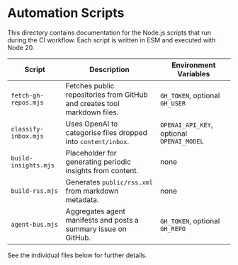 # Automation Scripts

This directory contains documentation for the Node.js scripts that run during the CI workflow. Each script is written in ESM and executed with Node 20.

| Script | Description | Environment Variables |
|--------|-------------|----------------------|
| `fetch-gh-repos.mjs` | Fetches public repositories from GitHub and creates tool markdown files. | `GH_TOKEN`, optional `GH_USER` |
| `classify-inbox.mjs` | Uses OpenAI to categorise files dropped into `content/inbox`. | `OPENAI_API_KEY`, optional `OPENAI_MODEL` |
| `build-insights.mjs` | Placeholder for generating periodic insights from content. | none |
| `build-rss.mjs` | Generates `public/rss.xml` from markdown metadata. | none |
| `agent-bus.mjs` | Aggregates agent manifests and posts a summary issue on GitHub. | `GH_TOKEN`, optional `GH_REPO` |

See the individual files below for further details.
